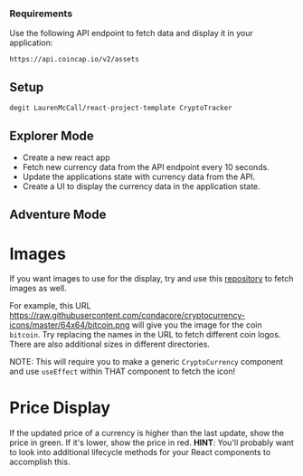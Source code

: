 ### Requirements

Use the following API endpoint to fetch data and display it in your application:

```
https://api.coincap.io/v2/assets
```

## Setup

```
degit LaurenMcCall/react-project-template CryptoTracker
```

## Explorer Mode

- Create a new react app
- Fetch new currency data from the API endpoint every 10 seconds.
- Update the applications state with currency data from the API.
- Create a UI to display the currency data in the application state.

## Adventure Mode

# **Images**

If you want images to use for the display, try and use this [repository](https://condacore.github.io/cryptocurrency-icons/) to fetch images as well.

For example, this URL https://raw.githubusercontent.com/condacore/cryptocurrency-icons/master/64x64/bitcoin.png will give you the image for the coin `bitcoin`. Try replacing the names in the URL to fetch different coin logos. There are also additional sizes in different directories.

NOTE: This will require you to make a generic `CryptoCurrency` component and use `useEffect` within THAT component to fetch the icon!

# **Price Display**

If the updated price of a currency is higher than the last update, show the price in green. If it's lower, show the price in red. **HINT**: You'll probably want to look into additional lifecycle methods for your React components to accomplish this.

